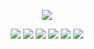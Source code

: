 <p align="center">
  <img src="https://github.com/buh/CompactSlider/raw/main/cover.jpg" />
</p>
<p align="center">
  <img src="https://img.shields.io/badge/SwiftUI-2-blue" />
  <img src="https://img.shields.io/badge/macOS-11-lightgrey" />
  <img src="https://img.shields.io/badge/iOS-14-blue" />
  <img src="https://img.shields.io/badge/watchOS-7-green" />
  <img src="https://img.shields.io/badge/Swift-5.6-orange" />
  <img src="https://img.shields.io/github/license/buh/CompactSlider" />
</p>
